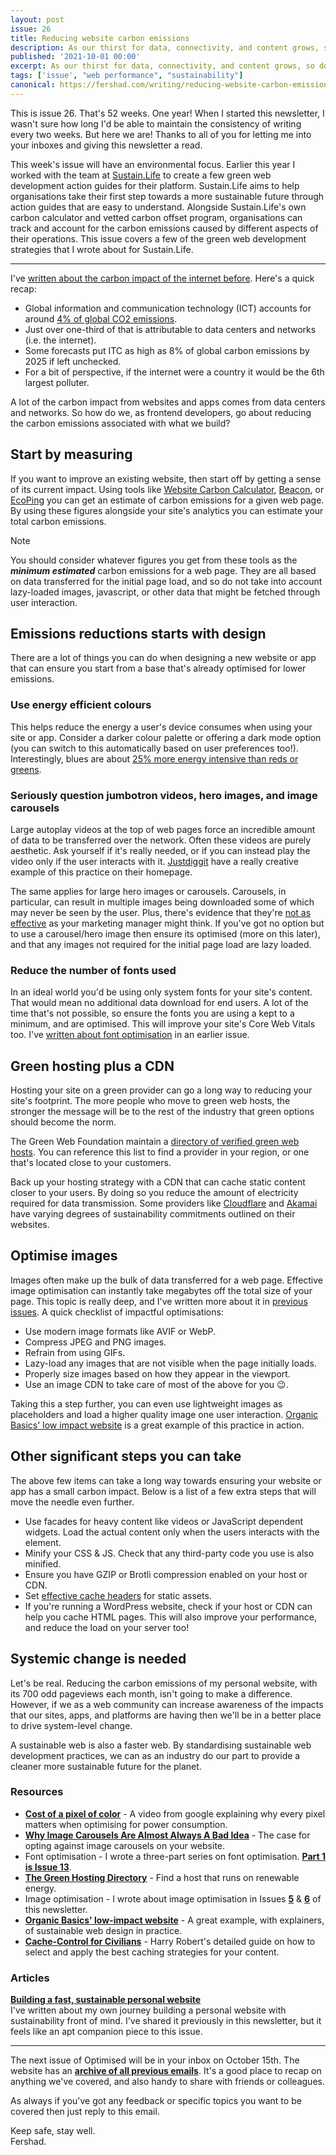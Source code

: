 ```yaml
---
layout: post
issue: 26
title: Reducing website carbon emissions
description: As our thirst for data, connectivity, and content grows, so does the portion of global carbon emissions attributed to the internet. In this post, we'll take a look at the steps frontend developers can take to make sites more efficient and better for the planet.
published: '2021-10-01 00:00'
excerpt: As our thirst for data, connectivity, and content grows, so does the portion of global carbon emissions attributed to the internet. In this post, we'll take a look at the steps frontend developers can take to make sites more efficient and better for the planet.
tags: ['issue', "web performance", "sustainability"]
canonical: https://fershad.com/writing/reducing-website-carbon-emissions/
---
```

<!-- # Reducing website carbon emissions -->

This is issue 26. That's 52 weeks. One year! When I started this newsletter, I wasn't sure how long I'd be able to maintain the consistency of writing every two weeks. But here we are! Thanks to all of you for letting me into your inboxes and giving this newsletter a read.

This week's issue will have an environmental focus. Earlier this year I worked with the team at [Sustain.Life](http://sustain.Life) to create a few green web development action guides for their platform. Sustain.Life aims to help organisations take their first step towards a more sustainable future through action guides that are easy to understand. Alongside Sustain.Life's own carbon calculator and vetted carbon offset program, organisations can track and account for the carbon emissions caused by different aspects of their operations. This issue covers a few of the green web development strategies that I wrote about for Sustain.Life.

***

I've [written about the carbon impact of the internet before](https://optimised.email/issues/issue-12-the-environmental-case-for-website-performance). Here's a quick recap:

- Global information and communication technology (ICT) accounts for around [4% of global CO2 emissions](https://theshiftproject.org/wp-content/uploads/2019/03/Lean-ICT-Report_The-Shift-Project_2019.pdf).
- Just over one-third of that is attributable to data centers and networks (i.e. the internet).
- Some forecasts put ITC as high as 8% of global carbon emissions by 2025 if left unchecked.
- For a bit of perspective, if the internet were a country it would be the 6th largest polluter.

A lot of the carbon impact from websites and apps comes from data centers and networks. So how do we, as frontend developers, go about reducing the carbon emissions associated with what we build?

## Start by measuring

If you want to improve an existing website, then start off by getting a sense of its current impact. Using tools like [Website Carbon Calculator](https://www.websitecarbon.com/), [Beacon](https://digitalbeacon.co/), or [EcoPing](https://ecoping.earth/) you can get an estimate of carbon emissions for a given web page. By using these figures alongside your site's analytics you can estimate your total carbon emissions.

<div class="callout">
<p class="h3 title">Note</p>
<p>You should consider whatever figures you get from these tools as the <strong><em>minimum estimated</em></strong> carbon emissions for a web page. They are all based on data transferred for the initial page load, and so do not take into account lazy-loaded images, javascript, or other data that might be fetched through user interaction.</p>
</div> 

## Emissions reductions starts with design

There are a lot of things you can do when designing a new website or app that can ensure you start from a base that's already optimised for lower emissions.

### Use energy efficient colours

This helps reduce the energy a user's device consumes when using your site or app. Consider a darker colour palette or offering a dark mode option (you can switch to this automatically based on user preferences too!). Interestingly, blues are about [25% more energy intensive than reds or greens](https://www.youtube.com/watch?v=N_6sPd0Jd3g).  

### Seriously question jumbotron videos, hero images, and image carousels

Large autoplay videos at the top of web pages force an incredible amount of data to be transferred over the network. Often these videos are purely aesthetic. Ask yourself if it's really needed, or if you can instead play the video only if the user interacts with it. [Justdiggit](https://justdiggit.org/) have a really creative example of this practice on their homepage.

The same applies for large hero images or carousels. Carousels, in particular, can result in multiple images being downloaded some of which may never be seen by the user. Plus, there's evidence that they're [not as effective](https://thegood.com/insights/ecommerce-image-carousels/) as your marketing manager might think. If you've got no option but to use a carousel/hero image then ensure its optimised (more on this later), and that any images not required for the initial page load are lazy loaded.

### Reduce the number of fonts used

In an ideal world you'd be using only system fonts for your site's content. That would mean no additional data download for end users. A lot of the time that's not possible, so ensure the fonts you are using a kept to a minimum, and are optimised. This will improve your site's Core Web Vitals too. I've [written about font optimisation](https://optimised.email/issues/issue-13-optimising-web-fonts-part-1) in an earlier issue.

## Green hosting plus a CDN

Hosting your site on a green provider can go a long way to reducing your site's footprint. The more people who move to green web hosts, the stronger the message will be to the rest of the industry that green options should become the norm.

The Green Web Foundation maintain a [directory of verified green web hosts](https://www.thegreenwebfoundation.org/directory/). You can reference this list to find a provider in your region, or one that's located close to your customers.

Back up your hosting strategy with a CDN that can cache static content closer to your users. By doing so you reduce the amount of electricity required for data transmission. Some providers like [Cloudflare](https://blog.cloudflare.com/cloudflare-committed-to-building-a-greener-internet/) and [Akamai](https://www.akamai.com/company/corporate-responsibility/sustainability) have varying degrees of sustainability commitments outlined on their websites. 

## Optimise images

Images often make up the bulk of data transferred for a web page. Effective image optimisation can instantly take megabytes off the total size of your page. This topic is really deep, and I've written more about it in [previous](https://optimised.email/issues/issue-5-optimising-images-reducing-image-size) [issues](https://optimised.email/issues/issue-6-optimising-images-serving-images). A quick checklist of impactful optimisations:

- Use modern image formats like AVIF or WebP.
- Compress JPEG and PNG images.
- Refrain from using GIFs.
- Lazy-load any images that are not visible when the page initially loads.
- Properly size images based on how they appear in the viewport.
- Use an image CDN to take care of most of the above for you 😉.

Taking this a step further, you can even use lightweight images as placeholders and load a higher quality image one user interaction. [Organic Basics' low impact website](https://lowimpact.organicbasics.com/usd/products/accessories-recycled-wool-starter-pack) is a great example of this practice in action.

## Other significant steps you can take

The above few items can take a long way towards ensuring your website or app has a small carbon impact. Below is a list of a few extra steps that will move the needle even further.

- Use facades for heavy content like videos or JavaScript dependent widgets. Load the actual content only when the users interacts with the element.
- Minify your CSS & JS. Check that any third-party code you use is also minified.
- Ensure you have GZIP or Brotli compression enabled on your host or CDN.
- Set [effective cache headers](https://csswizardry.com/2019/03/cache-control-for-civilians/) for static assets.
- If you're running a WordPress website, check if your host or CDN can help you cache HTML pages. This will also improve your performance, and reduce the load on your server too!

## Systemic change is needed

Let's be real. Reducing the carbon emissions of my personal website, with its 700 odd pageviews each month, isn't going to make a difference. However, if we as a web community can increase awareness of the impacts that our sites, apps, and platforms are having then we'll be in a better place to drive system-level change. 

A sustainable web is also a faster web. By standardising sustainable web development practices, we can as an industry do our part to provide a cleaner more sustainable future for the planet.

### Resources

- [**Cost of a pixel of color**](https://www.youtube.com/watch?v=N_6sPd0Jd3g) - A video from google explaining why every pixel matters when optimising for power consumption.
- **[Why Image Carousels Are Almost Always A Bad Idea](https://thegood.com/insights/ecommerce-image-carousels/)** - The case for opting against image carousels on your website.
- Font optimisation - I wrote a three-part series on font optimisation. **[Part 1 is Issue 13](https://optimised.email/issues/issue-13-optimising-web-fonts-part-1)**.
- **[The Green Hosting Directory](https://www.thegreenwebfoundation.org/directory/)** - Find a host that runs on renewable energy.
- Image optimisation - I wrote about image optimisation in Issues [**5**](https://optimised.email/issues/issue-5-optimising-images-reducing-image-size) & **[6](https://optimised.email/issues/issue-6-optimising-images-serving-images)** of this newsletter.
- **[Organic Basics' low-impact website](https://lowimpact.organicbasics.com/usd/products/accessories-recycled-wool-starter-pack)** - A great example, with explainers, of sustainable web design in practice.
- **[Cache-Control for Civilians](https://csswizardry.com/2019/03/cache-control-for-civilians/)** - Harry Robert's detailed guide on how to select and apply the best caching strategies for your content.

### Articles

**[Building a fast, sustainable personal website](https://fershad.com/writing/building-fast-sustainable-personal-website/)**  
I've written about my own journey building a personal website with sustainability front of mind. I've shared it previously in this newsletter, but it feels like an apt companion piece to this issue.

***

The next issue of Optimised will be in your inbox on October 15th. The website has an **[archive of all previous emails](https://optimised.email/)**. It's a good place to recap on anything we've covered, and also handy to share with friends or colleagues.

As always if you've got any feedback or specific topics you want to be covered then just reply to this email.

Keep safe, stay well.  
Fershad.
